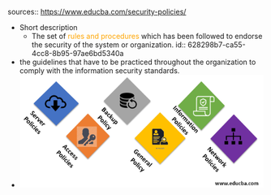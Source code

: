 sources:: https://www.educba.com/security-policies/

- Short description
	- The set of <span style="color: orange">rules and procedures</span> which has been followed to endorse the security of the system or organization.
	  id:: 628298b7-ca55-4cc8-8b95-97ae6bd5340a
- the guidelines that have to be practiced throughout the organization to comply with the information security standards.
- ![image.png](../assets/image_1652725999893_0.png)